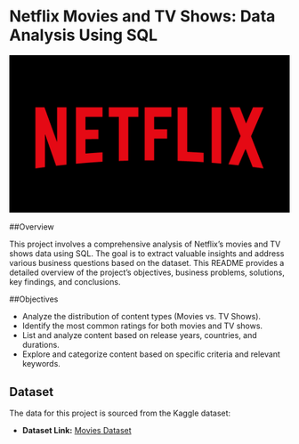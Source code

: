 # Netflix Movies and TV Shows: Data Analysis Using SQL

![Netflix logo](https://github.com/arunprathap001/Netflix_sql_project/blob/main/netflix.png)

##Overview

This project involves a comprehensive analysis of Netflix’s movies and TV shows data using SQL. The goal is to extract valuable insights and address various business questions based on the dataset. This README provides a detailed overview of the project’s objectives, business problems, solutions, key findings, and conclusions.

##Objectives

- Analyze the distribution of content types (Movies vs. TV Shows).
- Identify the most common ratings for both movies and TV shows.
- List and analyze content based on release years, countries, and durations.
- Explore and categorize content based on specific criteria and relevant keywords.

## Dataset

The data for this project is sourced from the Kaggle dataset:

- **Dataset Link:** [Movies Dataset](https://www.kaggle.com/datasets/shivamb/netflix-shows?resource=download)

